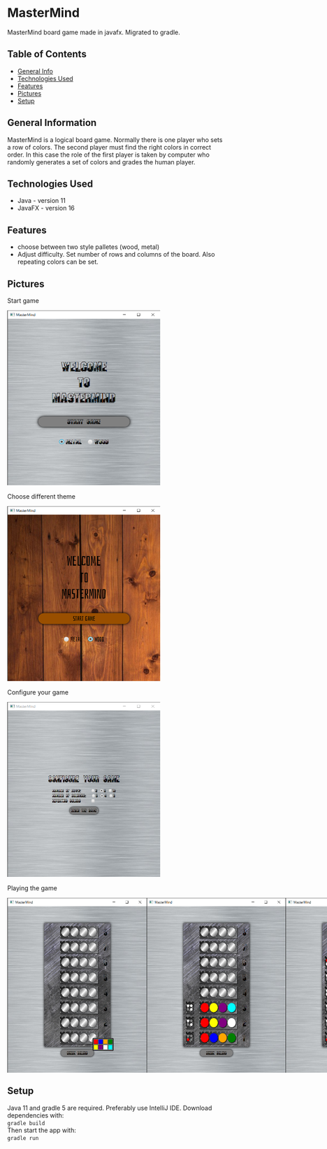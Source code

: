 # MasterMind
MasterMind board game made in javafx.
Migrated to gradle.

## Table of Contents
* [General Info](#general-information)
* [Technologies Used](#technologies-used)
* [Features](#features)
* [Pictures](#pictures)
* [Setup](#setup)

<!-- * [License](#license) -->

## General Information

MasterMind is a logical board game. Normally there is one player who sets a row of colors.
The second player must find the right colors in correct order. In this case the role of the first player
is taken by computer who randomly generates a set of colors and grades the human player. 

## Technologies Used

- Java - version 11
- JavaFX - version 16

## Features

- choose between two style palletes (wood, metal)
- Adjust difficulty. Set number of rows and columns of the board. Also repeating colors can be set.

## Pictures
<p>Start game</p>
<img src="./img/start_metal.png" width=350 height=400>
<p>Choose different theme</p>
<img src="./img/start_wood.png" width=350 height=400>
<p>Configure your game</p>
<img src="./img/config.png" width=350 height=400>
<p>Playing the game</p>
<div style="display: flex; flex-direction:row;">
  <img src="./img/game_1.png" width=350 height=400>
  <img src="./img/game_2.png" width=350 height=400>
  <img src="./img/game_3.png" width=350 height=400>
</div>

## Setup
Java 11 and gradle 5 are required. Preferably use IntelliJ IDE. 
Download dependencies with:\
`gradle build`\
Then start the app with:\
`gradle run`
